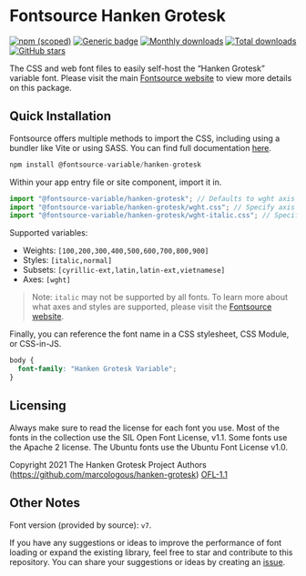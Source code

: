 # Fontsource Hanken Grotesk

[![npm (scoped)](https://img.shields.io/npm/v/@fontsource-variable/hanken-grotesk?color=brightgreen)](https://www.npmjs.com/package/@fontsource-variable/hanken-grotesk) [![Generic badge](https://img.shields.io/badge/fontsource-passing-brightgreen)](https://github.com/fontsource/fontsource) [![Monthly downloads](https://badgen.net/npm/dm/@fontsource-variable/hanken-grotesk)](https://github.com/fontsource/fontsource) [![Total downloads](https://badgen.net/npm/dt/@fontsource-variable/hanken-grotesk)](https://github.com/fontsource/fontsource) [![GitHub stars](https://img.shields.io/github/stars/fontsource/fontsource.svg?style=social&label=Star)](https://github.com/fontsource/fontsource/stargazers)

The CSS and web font files to easily self-host the “Hanken Grotesk” variable font. Please visit the main [Fontsource website](https://fontsource.org/fonts/hanken-grotesk) to view more details on this package.

## Quick Installation

Fontsource offers multiple methods to import the CSS, including using a bundler like Vite or using SASS. You can find full documentation [here](https://fontsource.org/docs/getting-started/introduction).

```javascript
npm install @fontsource-variable/hanken-grotesk
```

Within your app entry file or site component, import it in.

```javascript
import "@fontsource-variable/hanken-grotesk"; // Defaults to wght axis
import "@fontsource-variable/hanken-grotesk/wght.css"; // Specify axis
import "@fontsource-variable/hanken-grotesk/wght-italic.css"; // Specify axis and style
```

Supported variables:
- Weights: `[100,200,300,400,500,600,700,800,900]`
- Styles: `[italic,normal]`
- Subsets: `[cyrillic-ext,latin,latin-ext,vietnamese]`
- Axes: `[wght]`

> Note: `italic` may not be supported by all fonts. To learn more about what axes and styles are supported, please visit the [Fontsource website](https://fontsource.org/fonts/hanken-grotesk).

Finally, you can reference the font name in a CSS stylesheet, CSS Module, or CSS-in-JS.

```css
body {
  font-family: "Hanken Grotesk Variable";
}
```

## Licensing
Always make sure to read the license for each font you use. Most of the fonts in the collection use the SIL Open Font License, v1.1. Some fonts use the Apache 2 license. The Ubuntu fonts use the Ubuntu Font License v1.0.

Copyright 2021 The Hanken Grotesk Project Authors (https://github.com/marcologous/hanken-grotesk)
[OFL-1.1](http://scripts.sil.org/OFL)

## Other Notes
Font version (provided by source): `v7`.

If you have any suggestions or ideas to improve the performance of font loading or expand the existing library, feel free to star and contribute to this repository. You can share your suggestions or ideas by creating an [issue](https://github.com/fontsource/fontsource/issues).